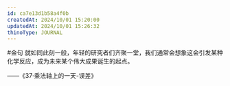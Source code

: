 ```yaml
---
id: ca7e13d1b58a4f0b
createdAt: 2024/10/01 15:20:00
updatedAt: 2024/10/01 15:26:32
thinoType: JOURNAL
---
```

#金句 就如同此刻一般，年轻的研究者们齐聚一堂，我们通常会想象这会引发某种化学反应，成为未来某个伟大成果诞生的起点。

——《37·乘法轴上的一天-误差》
